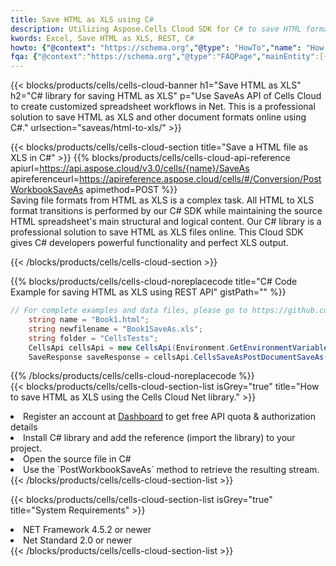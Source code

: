 ```yaml
---
title: Save HTML as XLS using C# 
description: Utilizing Aspose.Cells Cloud SDK for C# to save HTML format file as XLS format file. 
kwords: Excel, Save HTML as XLS, REST, C#
howto: {"@context": "https://schema.org","@type": "HowTo","name": "How to save HTML as XLS using the Cells Cloud Net library.","description": "How to save HTML as XLS using the Cells Cloud Net library.","image": {"@type": "ImageObject"},"url": "/net/saveas/html-to-xls/","step": [{ "@type": "HowToStep","name": "How to save HTML as XLS using the Cells Cloud Net library. step 1", "image": {"@type": "ImageObject",},"url": "/net/saveas/html-to-xls/","text": "Register an account at <a href='https://dashboard.aspose.cloud/'>Dashboard</a> to get free API quota & authorization details",},{ "@type": "HowToStep","name": "How to save HTML as XLS using the Cells Cloud Net library. step 1", "image": {"@type": "ImageObject",},"url": "/net/saveas/html-to-xls/","text": "Install C# library and add the reference (import the library) to your project.",},{ "@type": "HowToStep","name": "How to save HTML as XLS using the Cells Cloud Net library. step 1", "image": {"@type": "ImageObject",},"url": "/net/saveas/html-to-xls/","text": "Open the source file in C#",},{ "@type": "HowToStep","name": "How to save HTML as XLS using the Cells Cloud Net library. step 1", "image": {"@type": "ImageObject",},"url": "/net/saveas/html-to-xls/","text": "Use the `PostWorkbookSaveAs` method to retrieve the resulting stream.",}, ],"supply": {"@type": "HowToSupply","name": "document"},"tool": [{"@type": "HowToTool","name": "Visual Studio, Visual Studio Code, Rider"},{"@type": "HowToTool","name": "Aspose Cells"}],"totalTime": "PT6M"}
fqa: {"@context":"https://schema.org","@type":"FAQPage","mainEntity":[{"@type":"Question","name":"Why save file as other formats file in C# using REST API?","acceptedAnswer":{"@type":"Answer","text":"Documents are encoded in many ways, and some files may be incompatible with the software you use. To open and read such files, just save them as appropriate file formats.<br/><ol><li>Install .NET SDK and add the reference (import the library) to your project.</li><li>Open the source file in C# using REST API.</li><li>Call the PostWorkbookSaveAsRequest() method, passing an output filename with required extension.</li><li>Get the result of save as a separate file.</li></ol>"}},{"@type":"Question","name":"What file formats can I save as with your C# library?","acceptedAnswer":{"@type":"Answer","text":"We support a variety of file formats for conversion using .NET library, including XLSX, Excel, xls , PDF, CSV, HTML, Markdown, XML, PNG, JPG, TIFF, Json, TXT and many more."}},{"@type":"Question","name":"What is the maximum allowed file size for conversion using this .NET library?","acceptedAnswer":{"@type":"Answer","text":"There are no file size limits for format conversions using .NET library."}}]}
---
```



{{< blocks/products/cells/cells-cloud-banner h1="Save HTML as XLS" h2="C# library for saving HTML as XLS" p="Use SaveAs API of Cells Cloud to create customized spreadsheet workflows in Net. This is a professional solution to save HTML as XLS and other document formats online using C#." urlsection="saveas/html-to-xls/" >}}

{{< blocks/products/cells/cells-cloud-section  title="Save a HTML file as XLS in C#" >}}
{{% blocks/products/cells/cells-cloud-api-reference  apiurl=https://api.aspose.cloud/v3.0/cells/{name}/SaveAs  apireferenceurl=https://apireference.aspose.cloud/cells/#/Conversion/PostWorkbookSaveAs  apimethod=POST %}}
<br/>
Saving file formats from HTML as XLS is a complex task. All HTML to XLS format transitions is performed by our C# SDK while maintaining the source HTML spreadsheet's main structural and logical content. Our C# library is a professional solution to save HTML as XLS files online. This Cloud SDK gives C# developers powerful functionality and perfect XLS output.

{{< /blocks/products/cells/cells-cloud-section >}}

{{% blocks/products/cells/cells-cloud-noreplacecode title="C# Code Example for saving HTML as XLS using REST API" gistPath="" %}}
  
```cs
// For complete examples and data files, please go to https://github.com/aspose-cells-cloud/aspose-cells-cloud-dotnet/
    string name = "Book1.html";
    string newfilename = "Book1SaveAs.xls";
    string folder = "CellsTests";
    CellsApi cellsApi = new CellsApi(Environment.GetEnvironmentVariable("ProductClientId"), Environment.GetEnvironmentVariable("ProductClientSecret"));
    SaveResponse saveResponse = cellsApi.CellsSaveAsPostDocumentSaveAs(name, null, newfilename, null,null,folder);
```
  
{{% /blocks/products/cells/cells-cloud-noreplacecode  %}}
<br/>
{{< blocks/products/cells/cells-cloud-section-list isGrey="true"  title="How to save HTML as XLS using the Cells Cloud Net library." >}}
<li>Register an account at <a href="https://dashboard.aspose.cloud/">Dashboard</a> to get free API quota & authorization details</li>
<li>Install C# library and add the reference (import the library) to your project.</li>
<li>Open the source file in C#</li>
<li>Use the `PostWorkbookSaveAs` method to retrieve the resulting stream.</li>
{{< /blocks/products/cells/cells-cloud-section-list >}}

{{< blocks/products/cells/cells-cloud-section-list isGrey="true"  title="System Requirements" >}}
<li>NET Framework 4.5.2 or newer</li>
<li>Net Standard 2.0 or newer</li>
{{< /blocks/products/cells/cells-cloud-section-list >}}
